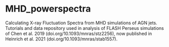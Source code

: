 # MHD_powerspectra
Calculating X-ray Fluctuation Spectra from MHD simulations of AGN jets.
Tutorials and data repository used in analysis of FLASH Perseus simulations of Chen et al. 2019 (doi.org/10.1093/mnras/stz2256), now published in Heinrich et al. 2021 (doi.org/10.1093/mnras/stab1557).

